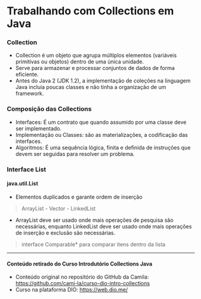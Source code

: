 # Trabalhando com Collections em Java

### Collection

- Collection é um objeto que agrupa múltiplos elementos (variáveis primitivas ou objetos) dentro de uma única unidade.
- Serve para armazenar e processar conjuntos de dados de forma eficiente.
- Antes do Java 2 (JDK 1.2), a implementação de coleções na linguagem Java incluía poucas classes e não tinha a organização de um framework.

### Composição das Collections
- Interfaces: É um contrato que quando assumido por uma classe deve ser implementado.
- Implementação ou Classes: são as materializações, a codificação das interfaces.
- Algoritmos: É uma sequência lógica, finita e definida de instruções que devem ser seguidas para resolver um problema.

### Interface List
#### java.util.List
- Elementos duplicados e garante ordem de inserção

> ArrayList - Vector - LinkedList

- ArrayList deve ser usado onde mais operações de pesquisa são necessárias, enquanto LinkedList deve ser usado onde mais operações de inserção e exclusão são necessárias.

> interface Comparable* para comparar itens dentro da lista

----------------------------------
#### Conteúdo retirado do Curso Introdutório Collections Java
- Conteúdo original no repositório do GitHub da Camila:
  https://github.com/cami-la/curso-dio-intro-collections
- Curso na plataforma DIO: https://web.dio.me/
